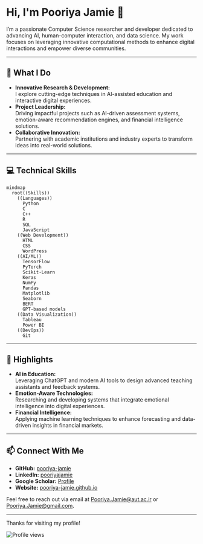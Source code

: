 # Hi, I'm Pooriya Jamie 👋

I’m a passionate Computer Science researcher and developer dedicated to advancing AI, human-computer interaction, and data science. My work focuses on leveraging innovative computational methods to enhance digital interactions and empower diverse communities.

---

## 🚀 What I Do

- **Innovative Research & Development:**  
  I explore cutting-edge techniques in AI-assisted education and interactive digital experiences.
- **Project Leadership:**  
  Driving impactful projects such as AI-driven assessment systems, emotion-aware recommendation engines, and financial intelligence solutions.
- **Collaborative Innovation:**  
  Partnering with academic institutions and industry experts to transform ideas into real-world solutions.

---

## 💻 Technical Skills

```mermaid
mindmap
  root((Skills))
    ((Languages))
      Python
      C
      C++
      R
      SQL
      JavaScript
    ((Web Development))
      HTML
      CSS
      WordPress
    ((AI/ML))
      TensorFlow
      PyTorch
      Scikit-Learn
      Keras
      NumPy
      Pandas
      Matplotlib
      Seaborn
      BERT
      GPT-based models
    ((Data Visualization))
      Tableau
      Power BI
    ((DevOps))
      Git
```
---

## 🌟 Highlights

- **AI in Education:**  
  Leveraging ChatGPT and modern AI tools to design advanced teaching assistants and feedback systems.
- **Emotion-Aware Technologies:**  
  Researching and developing systems that integrate emotional intelligence into digital experiences.
- **Financial Intelligence:**  
  Applying machine learning techniques to enhance forecasting and data-driven insights in financial markets.

---

## 📫 Connect With Me

- **GitHub:** [pooriya-jamie](https://github.com/pooriya-jamie)
- **LinkedIn:** [pooriyajamie](https://www.linkedin.com/in/pooriyajamie/)
- **Google Scholar:** [Profile](https://scholar.google.com/citations?user=NolFxk8AAAAJ&hl=en)
- **Website:** [pooriya-jamie.github.io](https://pooriya-jamie.github.io/)

Feel free to reach out via email at [Pooriya.Jamie@aut.ac.ir](mailto:Pooriya.Jamie@aut.ac.ir) or [Pooriya.Jamie@gmail.com](mailto:Pooriya.Jamie@gmail.com).

---

Thanks for visiting my profile!

![Profile views](https://komarev.com/ghpvc/?username=pooriya-jamie)

